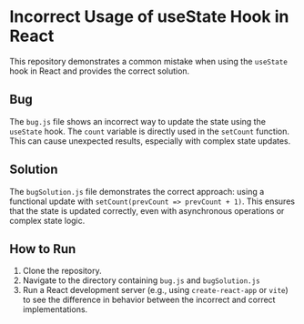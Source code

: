 # Incorrect Usage of useState Hook in React

This repository demonstrates a common mistake when using the `useState` hook in React and provides the correct solution.

## Bug
The `bug.js` file shows an incorrect way to update the state using the `useState` hook.  The `count` variable is directly used in the `setCount` function.  This can cause unexpected results, especially with complex state updates. 

## Solution
The `bugSolution.js` file demonstrates the correct approach: using a functional update with `setCount(prevCount => prevCount + 1)`. This ensures that the state is updated correctly, even with asynchronous operations or complex state logic.

## How to Run
1. Clone the repository.
2. Navigate to the directory containing `bug.js` and `bugSolution.js`
3. Run a React development server (e.g., using `create-react-app` or `vite`) to see the difference in behavior between the incorrect and correct implementations.
